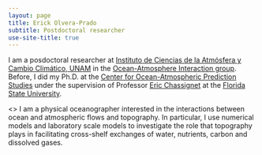 ```yaml
---
layout: page
title: Erick Olvera-Prado
subtitle: Postdoctoral researcher
use-site-title: true
---
```


I am a posdoctoral researcher at [Instituto de Ciencias de la Atmósfera y Cambio Climático, UNAM](https://www.atmosfera.unam.mx/) in the [Ocean-Atmosphere Interaction group](http://grupo-ioa.atmosfera.unam.mx/). Before, I did my Ph.D. at the [Center for Ocean-Atmospheric Prediction Studies](https://www.coaps.fsu.edu/) under the supervision of Professor [Eric Chassignet](https://www.coaps.fsu.edu/eric-chassignet) at the [Florida State University](https://www.fsu.edu/).


<> I am a physical oceanographer interested in the interactions between ocean and atmospheric flows and topography. In particular, I use numerical models and laboratory scale models to investigate the role that topography plays in facilitating cross-shelf exchanges of water, nutrients, carbon and dissolved gases.
